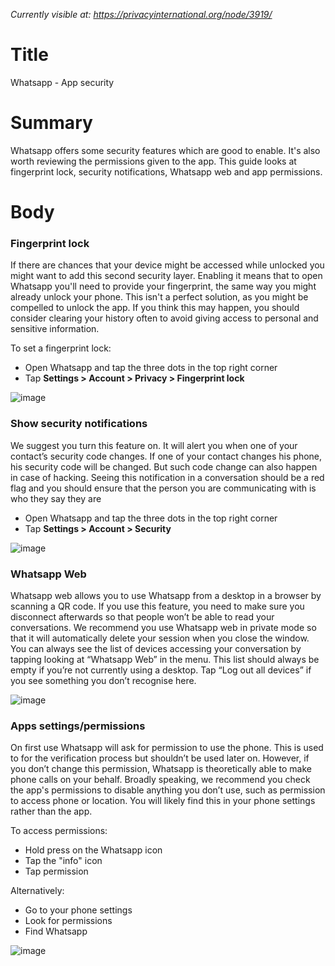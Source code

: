 *Currently visible at: https://privacyinternational.org/node/3919/*

# Title
Whatsapp - App security

# Summary
Whatsapp offers some security features which are good to enable. It's also worth reviewing the permissions given to the app. This guide looks at fingerprint lock, security notifications, Whatsapp web and app permissions.


# Body 
### Fingerprint lock

If there are chances that your device might be accessed while unlocked you might want to add this second security layer. Enabling it means that to open Whatsapp you'll need to provide your fingerprint, the same way you might already unlock your phone. This isn't a perfect solution, as you might be compelled to unlock the app. If you think this may happen, you should consider clearing your history often to avoid giving access to personal and sensitive information.

To set a fingerprint lock:
- Open Whatsapp and tap the three dots in the top right corner
- Tap **Settings > Account > Privacy > Fingerprint lock**

![image](https://raw.githubusercontent.com/privacyint/website-guides/master/images/Whatsapp/wa_privacy_2.png?token=ADBVYCTY44HIMNUX2VOVJ6C7FAQXY)

### Show security notifications

We suggest you turn this feature on. It will alert you when one of your contact’s security code changes. If one of your contact changes his phone, his security code will be changed. But such code change can also happen in case of hacking. Seeing this notification in a conversation should be a red flag and you should ensure that the person you are communicating with is who they say they are
- Open Whatsapp and tap the three dots in the top right corner
- Tap **Settings > Account > Security**

![image](https://raw.githubusercontent.com/privacyint/website-guides/master/images/Whatsapp/wa_security_notifications.png?token=ADBVYCQFR23VYOEIO6JIKQK7FAQY2)

### Whatsapp Web

Whatsapp web allows you to use Whatsapp from a desktop in a browser by scanning a QR code. If you use this feature, you need to make sure you disconnect afterwards so that people won’t be able to read your conversations. We recommend you use Whatsapp web in private mode so that it will automatically delete your session when you close the window. You can always see the list of devices accessing your conversation by tapping looking at “Whatsapp Web” in the menu. This list should always be empty if you’re not currently using a desktop. Tap “Log out all devices” if you see something you don’t recognise here.

![image](https://raw.githubusercontent.com/privacyint/website-guides/master/images/Whatsapp/wa_web.png?token=ADBVYCRM4RHSGNF4UPBOKHS7FAQZU)

### Apps settings/permissions

On first use Whatsapp will ask for permission to use the phone. This is used to for the verification process but shouldn’t be used later on. However, if you don’t change this permission, Whatsapp is theoretically able to make phone calls on your behalf. Broadly speaking, we recommend you check the app's permissions to disable anything you don’t use, such as permission to access phone or location. You will likely find this in your phone settings rather than the app.

To access permissions:
- Hold press on the Whatsapp icon
- Tap the "info" icon
- Tap permission

Alternatively:
- Go to your phone settings
- Look for permissions
- Find Whatsapp

![image](https://raw.githubusercontent.com/privacyint/website-guides/master/images/Whatsapp/wa_app_permissions.png?token=ADBVYCWP2QJP4P4YBKPLVS27FAQ2Q)
